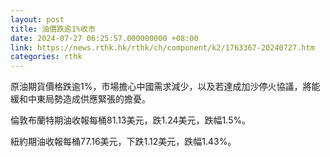 ```yaml
---
layout: post
title: 油價跌逾1%收市
date: 2024-07-27 06:25:57.000000000 +08:00
link: https://news.rthk.hk/rthk/ch/component/k2/1763367-20240727.htm
categories: rthk
---
```


原油期貨價格跌逾1%，市場擔心中國需求減少，以及若達成加沙停火協議，將能緩和中東局勢造成供應緊張的擔憂。

倫敦布蘭特期油收報每桶81.13美元，跌1.24美元，跌幅1.5%。

紐約期油收報每桶77.16美元，下跌1.12美元，跌幅1.43%。
